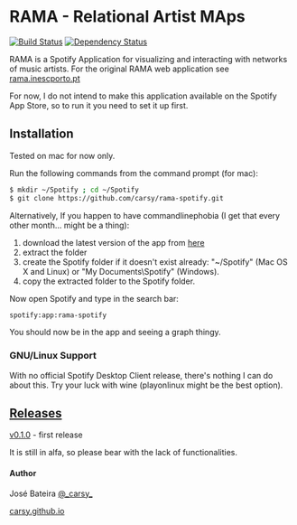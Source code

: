 RAMA - Relational Artist MAps
=========
[![Build Status](https://travis-ci.org/carsy/rama-spotify.png?branch=master)](https://travis-ci.org/carsy/rama-spotify) [![Dependency Status](https://gemnasium.com/carsy/rama-spotify.png)](https://gemnasium.com/carsy/rama-spotify)

RAMA is a Spotify Application for visualizing and interacting with networks of music artists. For the original RAMA web application see [rama.inescporto.pt]

For now, I do not intend to make this application available on the Spotify App Store, so to run it you need to set it up first.


Installation
--------------
Tested on mac for now only.

Run the following commands from the command prompt (for mac):
```sh
$ mkdir ~/Spotify ; cd ~/Spotify
$ git clone https://github.com/carsy/rama-spotify.git
```

Alternatively, If you happen to have commandlinephobia (I get that every other month... might be a thing):

1. download the latest version of the app from [here]
2. extract the folder
3. create the Spotify folder if it doesn't exist already: "~/Spotify" (Mac OS X and Linux) or "My Documents\Spotify" (Windows).
4. copy the extracted folder to the Spotify folder.

Now open Spotify and type in the search bar:
```sh
spotify:app:rama-spotify
```
You should now be in the app and seeing a graph thingy.

### GNU/Linux Support

With no official Spotify Desktop Client release, there's nothing I can do about this. Try your luck with wine (playonlinux might be the best option).

[Releases]
----

[v0.1.0] - first release

It is still in alfa, so please bear with the lack of functionalities.


#### Author

José Bateira
[@\_carsy\_]

[carsy.github.io]

[rama.inescporto.pt]:http://rama.inescporto.pt
[carsy.github.io]:http://carsy.github.io
[@\_carsy\_]:http://twitter.com/_carsy_
[here]:https://github.com/carsy/rama-spotify/releases/tag/v0.1.0
[Releases]:https://github.com/carsy/rama-spotify/releases
[v0.1.0]:https://github.com/carsy/rama-spotify/releases/tag/v0.1.0
